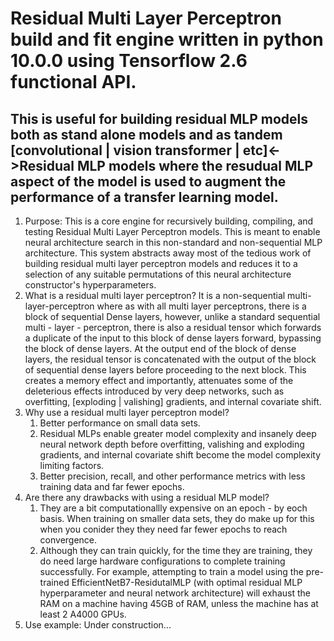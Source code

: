 #  Residual Multi Layer Perceptron build and fit engine written in python 10.0.0 using Tensorflow 2.6 functional API. 
## This is useful for building residual MLP models both as stand alone models and as tandem [convolutional | vision transformer | etc]<->Residual MLP models where the resudual MLP aspect of the model is used to augment the performance of a transfer learning model.

1. Purpose: This is a core engine for recursively building, compiling, and testing Residual Multi Layer Perceptron models. This is meant to enable neural architecture search in this non-standard and non-sequential MLP architecture. This system abstracts away most of the tedious work of building residual multi layer perceptron models and reduces it to a selection of any suitable permutations of this neural architecture constructor's hyperparameters.
2. What is a residual multi layer perceptron? It is a non-sequential multi-layer-perceptron where as with all multi layer perceptrons, there is a block of sequential Dense layers, however, unlike a standard sequential multi - layer - perceptron, there is also a residual tensor which forwards a duplicate of the input to this block of dense layers forward, bypassing the block of dense layers. At the output end of the block of dense layers, the residual tensor is concatenated with the output of the block of sequential dense layers before proceeding to the next block. This creates a memory effect and importantly, attenuates some of the deleterious effects introduced by very deep networks, such as overfitting, [exploding | valishing] gradients, and internal covariate shift. 
3. Why use a residual multi layer perceptron model?
    1. Better performance on small data sets.
    2. Residual MLPs enable greater model complexity and insanely deep neural network depth before overfitting, valishing and exploding gradients, and internal covariate shift become the model complexity limiting factors.
    3. Better precision, recall, and other performance metrics with less training data and far fewer epochs.
4. Are there any drawbacks with using a residual MLP model?
    1. They are a bit computationallly expensive on an epoch - by eoch basis. When training on smaller data sets, they do make up for this when you conider they they need far fewer epochs to reach convergence.
    2. Although they can train quickly, for the time they are training, they do need large hardware configurations to complete training successfully. For example, attempting to train a model using the pre-trained EfficientNetB7-ResidutalMLP (with optimal residual MLP hyperparameter and neural network architecture) will exhaust the RAM on a machine having 45GB of RAM, unless the machine has at least 2 A4000 GPUs. 
4. Use example:
    Under construction...